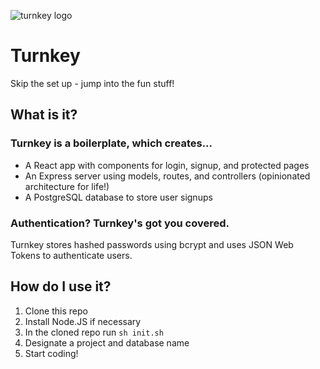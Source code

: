 ![turnkey logo](icon.png) 
# Turnkey
Skip the set up - jump into the fun stuff!

## What is it?
### Turnkey is a boilerplate, which creates...
* A React app with components for login, signup, and protected pages
* An Express server using models, routes, and controllers (opinionated architecture for life!)
* A PostgreSQL database to store user signups

### Authentication? Turnkey's got you covered.
Turnkey stores hashed passwords using bcrypt and uses JSON Web Tokens to authenticate users.


## How do I use it?
1. Clone this repo
2. Install Node.JS if necessary
3. In the cloned repo run `sh init.sh`
4. Designate a project and database name
5. Start coding!

